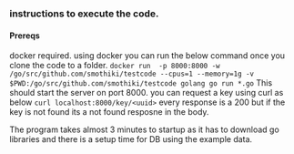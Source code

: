 ### instructions to execute the code.

#### Prereqs
docker required.
using docker you can run the below command once you clone the code to a folder. 
`docker run  -p 8000:8000 -w /go/src/github.com/smothiki/testcode --cpus=1 --memory=1g -v $PWD:/go/src/github.com/smothiki/testcode golang go run *.go`
This should start the server on port 8000.
you can request a key using curl as below 
`curl localhost:8000/key/<uuid>` every response is a 200 but if the key is not found its a not found resposne in the body.

The program takes almost 3 minutes to startup as it has to download go libraries and there is a setup time for DB using the example data.